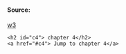 #### Source:
[w3](https://www.w3schools.com/html/html_links_bookmarks.asp)

```
<h2 id="c4"> chapter 4</h2>
<a href="#c4"> Jump to chapter 4</a>
```